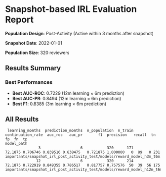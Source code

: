 # Snapshot-based IRL Evaluation Report

**Population Design**: Post-Activity (Active within 3 months after snapshot)

**Snapshot Date**: 2022-01-01

**Population Size**: 320 reviewers

## Results Summary

### Best Performances

- **Best AUC-ROC**: 0.7229 (12m learning × 6m prediction)
- **Best AUC-PR**: 0.8494 (12m learning × 6m prediction)
- **Best F1**: 0.8385 (3m learning × 6m prediction)

## All Results

```
 learning_months  prediction_months  n_population  n_train  continuation_rate  auc_roc   auc_pr       f1  precision   recall  tn  fp  fn  tp                                                                  model_path
               3                  6           320      171            72.1875 0.706746 0.839516 0.838475   0.721875 1.000000   0  89   0 231  importants/snapshot_irl_post_activity_test/models/reward_model_h3m_t6m.pth
              12                  6           320      214            72.1875 0.722919 0.849355 0.786517   0.817757 0.757576  50  39  56 175 importants/snapshot_irl_post_activity_test/models/reward_model_h12m_t6m.pth
```